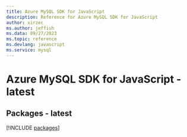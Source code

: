 ```yaml
---
title: Azure MySQL SDK for JavaScript
description: Reference for Azure MySQL SDK for JavaScript
author: xirzec
ms.author: jeffish
ms.data: 09/27/2023
ms.topic: reference
ms.devlang: javascript
ms.service: mysql
---
```

# Azure MySQL SDK for JavaScript - latest
## Packages - latest
[!INCLUDE [packages](mysql-index.md)]